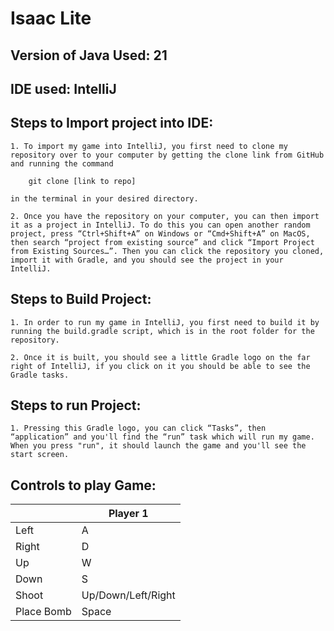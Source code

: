 # Isaac Lite

## Version of Java Used: 21

## IDE used: IntelliJ

## Steps to Import project into IDE:

    1. To import my game into IntelliJ, you first need to clone my repository over to your computer by getting the clone link from GitHub and running the command
    
        git clone [link to repo]
    
    in the terminal in your desired directory. 
    
    2. Once you have the repository on your computer, you can then import it as a project in IntelliJ. To do this you can open another random project, press “Ctrl+Shift+A” on Windows or “Cmd+Shift+A” on MacOS, then search “project from existing source” and click “Import Project from Existing Sources…”. Then you can click the repository you cloned, import it with Gradle, and you should see the project in your IntelliJ.

## Steps to Build Project:

    1. In order to run my game in IntelliJ, you first need to build it by running the build.gradle script, which is in the root folder for the repository. 

    2. Once it is built, you should see a little Gradle logo on the far right of IntelliJ, if you click on it you should be able to see the Gradle tasks.
 
## Steps to run Project:

    1. Pressing this Gradle logo, you can click “Tasks”, then “application” and you'll find the “run” task which will run my game. When you press "run", it should launch the game and you'll see the start screen.

## Controls to play Game:

|               | Player 1           |
|---------------|--------------------|
|  Left         |    A               |
|  Right        |    D               | 
|  Up           |    W               |
|  Down         |    S               |
|  Shoot        | Up/Down/Left/Right |
|  Place Bomb   |   Space            |

<!-- You may add more controls if you need to. -->
